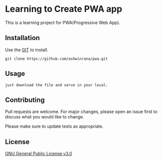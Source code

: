 # Learning to Create PWA app

This is a learning project for PWA(Progressive Web App).

## Installation

Use the [GIT](https://github.com/ashwinrana/pwa.git) to install.

```
git clone https://github.com/ashwinrana/pwa.git
```

## Usage

```
just download the file and serve in your local.
```

## Contributing
Pull requests are welcome. For major changes, please open an issue first to discuss what you would like to change.

Please make sure to update tests as appropriate.

## License
[GNU General Public License v3.0](https://choosealicense.com/licenses/gpl-3.0/)